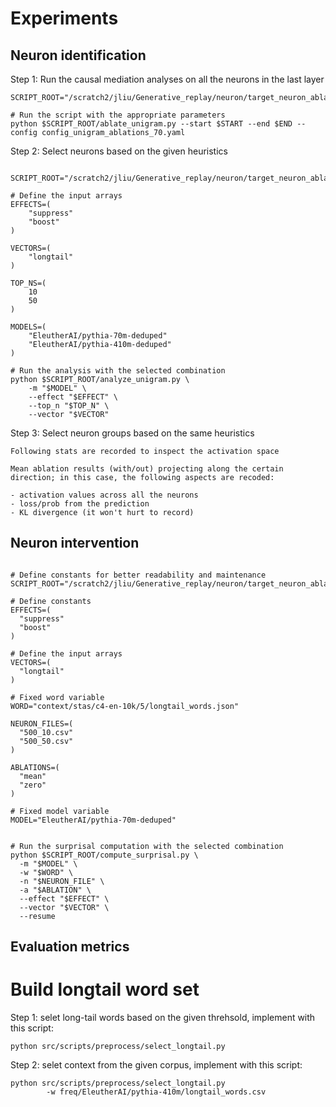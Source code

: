 # Experiments

## Neuron identification
Step 1: Run the causal mediation analyses on all the neurons in the last layer


```
SCRIPT_ROOT="/scratch2/jliu/Generative_replay/neuron/target_neuron_ablation/src/scripts/ablations"

# Run the script with the appropriate parameters
python $SCRIPT_ROOT/ablate_unigram.py --start $START --end $END --config config_unigram_ablations_70.yaml
```

Step 2: Select neurons based on the given heuristics

```

SCRIPT_ROOT="/scratch2/jliu/Generative_replay/neuron/target_neuron_ablation/src/scripts/ablations"

# Define the input arrays
EFFECTS=(
    "suppress"
    "boost"
)

VECTORS=(
    "longtail"
)

TOP_NS=(
    10
    50
)

MODELS=(
    "EleutherAI/pythia-70m-deduped"
    "EleutherAI/pythia-410m-deduped"
)

# Run the analysis with the selected combination
python $SCRIPT_ROOT/analyze_unigram.py \
    -m "$MODEL" \
    --effect "$EFFECT" \
    --top_n "$TOP_N" \
    --vector "$VECTOR"
```

Step 3: Select neuron groups based on the same heuristics

```
Following stats are recorded to inspect the activation space

Mean ablation results (with/out) projecting along the certain direction; in this case, the following aspects are recoded:

- activation values across all the neurons
- loss/prob from the prediction
- KL divergence (it won't hurt to record)

```




## Neuron intervention

```

# Define constants for better readability and maintenance
SCRIPT_ROOT="/scratch2/jliu/Generative_replay/neuron/target_neuron_ablation/src/scripts/surprisal"

# Define constants
EFFECTS=(
  "suppress"
  "boost"
)

# Define the input arrays
VECTORS=(
  "longtail"
)

# Fixed word variable
WORD="context/stas/c4-en-10k/5/longtail_words.json"

NEURON_FILES=(
  "500_10.csv"
  "500_50.csv"
)

ABLATIONS=(
  "mean"
  "zero"
)

# Fixed model variable
MODEL="EleutherAI/pythia-70m-deduped"


# Run the surprisal computation with the selected combination
python $SCRIPT_ROOT/compute_surprisal.py \
  -m "$MODEL" \
  -w "$WORD" \
  -n "$NEURON_FILE" \
  -a "$ABLATION" \
  --effect "$EFFECT" \
  --vector "$VECTOR" \
  --resume
```


## Evaluation metrics
# Build longtail word set
Step 1: selet long-tail words based on the given threhsold, implement with this script:

```
python src/scripts/preprocess/select_longtail.py
```

Step 2: selet context from the given corpus, implement with this script:

```
python src/scripts/preprocess/select_longtail.py 
        -w freq/EleutherAI/pythia-410m/longtail_words.csv
```
